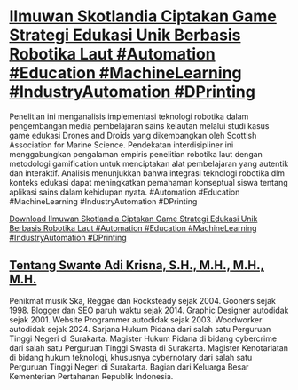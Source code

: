 # [Ilmuwan Skotlandia Ciptakan Game Strategi Edukasi Unik Berbasis Robotika Laut #Automation #Education #MachineLearning #IndustryAutomation #DPrinting](https://swanteadikrisna.com/robot/website/3/ilmuwan-skotlandia-game-strategi-robotika-laut-edukasi/)

Penelitian ini menganalisis implementasi teknologi robotika dalam pengembangan media pembelajaran sains kelautan melalui studi kasus game edukasi Drones and Droids yang dikembangkan oleh Scottish Association for Marine Science. Pendekatan interdisipliner ini menggabungkan pengalaman empiris penelitian robotika laut dengan metodologi gamification untuk menciptakan alat pembelajaran yang autentik dan interaktif. Analisis menunjukkan bahwa integrasi teknologi robotika dlm konteks edukasi dapat meningkatkan pemahaman konseptual siswa tentang aplikasi sains dalam kehidupan nyata. #Automation #Education #MachineLearning #IndustryAutomation #DPrinting 

[Download Ilmuwan Skotlandia Ciptakan Game Strategi Edukasi Unik Berbasis Robotika Laut #Automation #Education #MachineLearning #IndustryAutomation #DPrinting](https://swanteadikrisna.com/robot/website/3/ilmuwan-skotlandia-game-strategi-robotika-laut-edukasi/)


## [Tentang Swante Adi Krisna, S.H., M.H., M.H., M.H.](https://swanteadikrisna.com/)

Penikmat musik Ska, Reggae dan Rocksteady sejak 2004. Gooners sejak 1998. Blogger dan SEO paruh waktu sejak 2014. Graphic Designer autodidak sejak 2001. Website Programmer autodidak sejak 2003. Woodworker autodidak sejak 2024. Sarjana Hukum Pidana dari salah satu Perguruan Tinggi Negeri di Surakarta. Magister Hukum Pidana di bidang cybercrime dari salah satu Perguruan Tinggi Swasta di Surakarta. Magister Kenotariatan di bidang hukum teknologi, khususnya cybernotary dari salah satu Perguruan Tinggi Negeri di Surakarta. Bagian dari Keluarga Besar Kementerian Pertahanan Republik Indonesia.